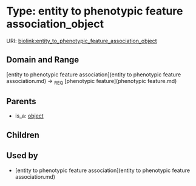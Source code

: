 
# Type: entity to phenotypic feature association_object




URI: [biolink:entity_to_phenotypic_feature_association_object](https://w3id.org/biolink/vocab/entity_to_phenotypic_feature_association_object)


## Domain and Range

[entity to phenotypic feature association](entity to phenotypic feature association.md) ->  <sub>REQ</sub> [phenotypic feature](phenotypic feature.md)

## Parents

 *  is_a: [object](object.md)

## Children


## Used by

 * [entity to phenotypic feature association](entity to phenotypic feature association.md)
